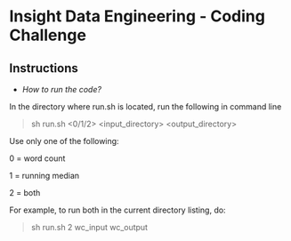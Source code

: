 Insight Data Engineering - Coding Challenge
===========================================================


## Instructions

* *How to run the code?*  

In the directory where run.sh is located, run the following in command line

> sh run.sh \<0/1/2\> \<input_directory\> \<output_directory\>

Use only one of the following:

0 = word count

1 = running median

2 = both

For example, to run both in the current directory listing, do:

> sh run.sh 2 wc_input wc_output